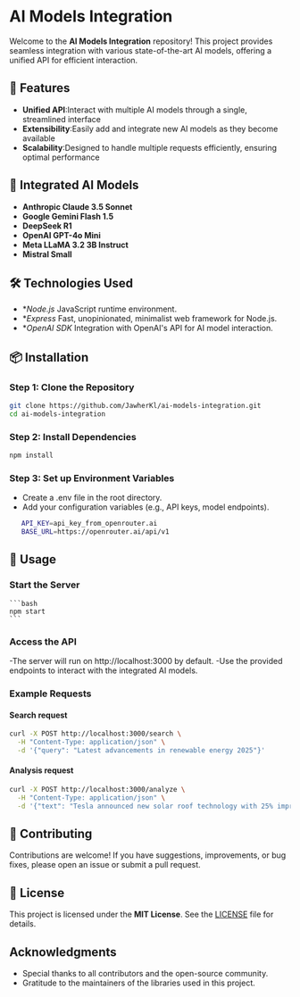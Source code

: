 # AI Models Integration

Welcome to the **AI Models Integration** repository! This project provides seamless integration with various state-of-the-art AI models, offering a unified API for efficient interaction.

## 🚀 Features

- **Unified API**:Interact with multiple AI models through a single, streamlined interface
- **Extensibility**:Easily add and integrate new AI models as they become available
- **Scalability**:Designed to handle multiple requests efficiently, ensuring optimal performance

## 🧠 Integrated AI Models

- **Anthropic Claude 3.5 Sonnet**
- **Google Gemini Flash 1.5**
- **DeepSeek R1**
- **OpenAI GPT-4o Mini**
- **Meta LLaMA 3.2 3B Instruct**
- **Mistral Small**

## 🛠️ Technologies Used

- **Node.js* JavaScript runtime environment.
- **Express* Fast, unopinionated, minimalist web framework for Node.js.
- **OpenAI SDK* Integration with OpenAI's API for AI model interaction.

## 📦 Installation
### Step 1: Clone the Repository
```bash
git clone https://github.com/JawherKl/ai-models-integration.git
cd ai-models-integration
```

### Step 2: Install Dependencies
```bash
npm install
```

### Step 3: Set up Environment Variables
 - Create a .env file in the root directory.
 - Add your configuration variables (e.g., API keys, model endpoints).
 ```bash
    API_KEY=api_key_from_openrouter.ai
    BASE_URL=https://openrouter.ai/api/v1
 ```

## 🚀 Usage
### Start the Server
    ```bash
    npm start
    ```

### Access the API
-The server will run on http://localhost:3000 by default.
-Use the provided endpoints to interact with the integrated AI models.

### Example Requests
#### Search request
```bash
curl -X POST http://localhost:3000/search \
  -H "Content-Type: application/json" \
  -d '{"query": "Latest advancements in renewable energy 2025"}'
```

#### Analysis request
```bash
curl -X POST http://localhost:3000/analyze \
  -H "Content-Type: application/json" \
  -d '{"text": "Tesla announced new solar roof technology with 25% improved efficiency in Q4 2023."}'
```

## 🤝 Contributing
Contributions are welcome! If you have suggestions, improvements, or bug fixes, please open an issue or submit a pull request.

## 📄 License
This project is licensed under the **MIT License**. See the [LICENSE](./LICENSE) file for details.

## Acknowledgments
- Special thanks to all contributors and the open-source community.
- Gratitude to the maintainers of the libraries used in this project.


<!--
model: "anthropic/claude-3.5-sonnet",
model: "google/gemini-flash-1.5",
model: "deepseek/deepseek-r1",
model: "openai/gpt-4o-mini",
model: "meta-llama/llama-3.2-3b-instruct",
model: "mistralai/mistral-small",
-->